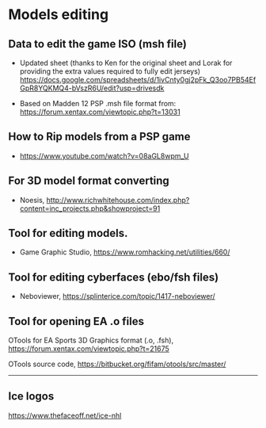 # Models editing

## Data to edit the game ISO (msh file)

- Updated sheet (thanks to Ken for the original sheet and Lorak for providing the extra values required to fully edit jerseys)
https://docs.google.com/spreadsheets/d/1ivCnty0gj2pFk_Q3oo7PB54EfGpR8YQKMQ4-bVszR6U/edit?usp=drivesdk

- Based on Madden 12 PSP .msh file format from:
https://forum.xentax.com/viewtopic.php?t=13031


## How to Rip models from a PSP game

- https://www.youtube.com/watch?v=08aGL8wpm_U

## For 3D model format converting

- Noesis, http://www.richwhitehouse.com/index.php?content=inc_projects.php&showproject=91 


## Tool for editing models.

- Game Graphic Studio, https://www.romhacking.net/utilities/660/

## Tool for editing cyberfaces (ebo/fsh files)

- Neboviewer, https://splinterice.com/topic/1417-neboviewer/

## Tool for opening  EA .o files

OTools for EA Sports 3D Graphics format (.o, .fsh), https://forum.xentax.com/viewtopic.php?t=21675

OTools source code, https://bitbucket.org/fifam/otools/src/master/

---

## Ice logos 
https://www.thefaceoff.net/ice-nhl
